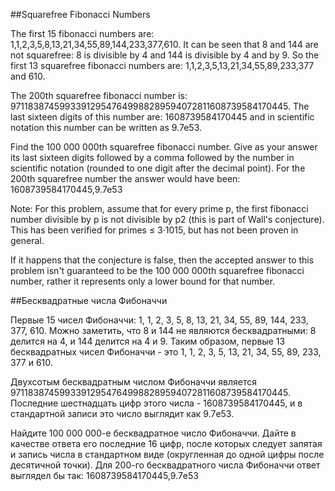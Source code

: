 ##Squarefree Fibonacci Numbers


The first 15 fibonacci numbers are:
1,1,2,3,5,8,13,21,34,55,89,144,233,377,610.
It can be seen that 8 and 144 are not squarefree: 8 is divisible by 4 and 144 is divisible by 4 and by 9. 
So the first 13 squarefree fibonacci numbers are:
1,1,2,3,5,13,21,34,55,89,233,377 and 610.


The 200th squarefree fibonacci number is:
971183874599339129547649988289594072811608739584170445.
The last sixteen digits of this number are: 1608739584170445 and in scientific notation this number can be written as 9.7e53.


Find the 100 000 000th squarefree fibonacci number.
Give as your answer its last sixteen digits followed by a comma followed by the number in scientific notation (rounded to one digit after the decimal point).
For the 200th squarefree number the answer would have been: 1608739584170445,9.7e53



Note: 
For this problem, assume that for every prime p, the first fibonacci number divisible by p is not divisible by p2 (this is part of Wall's conjecture). This has been verified for primes ≤ 3·1015, but has not been proven in general.

If it happens that the conjecture is false, then the accepted answer to this problem isn't guaranteed to be the 100 000 000th squarefree fibonacci number, rather it represents only a lower bound for that number.


##Бесквадратные числа Фибоначчи


Первые 15 чисел Фибоначчи:
1, 1, 2, 3, 5, 8, 13, 21, 34, 55, 89, 144, 233, 377, 610.
Можно заметить, что 8 и 144 не являются бесквадратными: 8 делится на 4, и 144 делится на 4 и 9. 
Таким образом, первые 13 бесквадратных чисел Фибоначчи - это
1, 1, 2, 3, 5, 13, 21, 34, 55, 89, 233, 377 и 610.


Двухсотым бесквадратным числом Фибоначчи является
971183874599339129547649988289594072811608739584170445.
Последние шестнадцать цифр этого числа - 1608739584170445, и в стандартной записи это число выглядит как 9.7e53.


Найдите 100 000 000-е бесквадратное число Фибоначчи.
Дайте в качестве ответа его последние 16 цифр, после которых следует запятая и запись числа в стандартном виде (округленная до одной цифры после десятичной точки).
Для 200-го бесквадратного числа Фибоначчи ответ выглядел бы так: 1608739584170445,9.7e53


